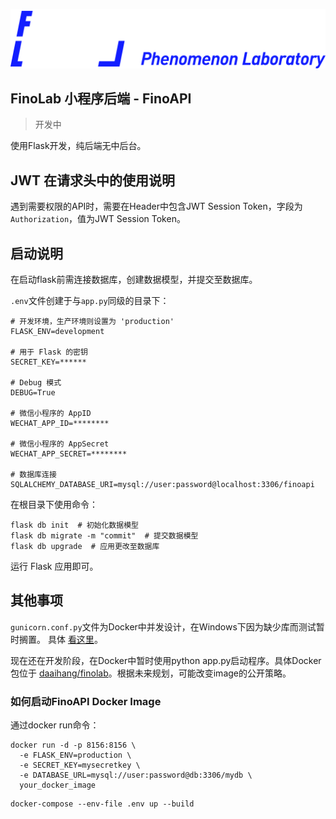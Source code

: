![FinoLab-Logo.png](./static/FinoLab-Logo.png)

## FinoLab 小程序后端 - FinoAPI

> 开发中

使用Flask开发，纯后端无中后台。

## JWT 在请求头中的使用说明

遇到需要权限的API时，需要在Header中包含JWT Session Token，字段为`Authorization`，值为JWT Session Token。

## 启动说明

在启动flask前需连接数据库，创建数据模型，并提交至数据库。

`.env`文件创建于与`app.py`同级的目录下：

```text
# 开发环境，生产环境则设置为 'production'
FLASK_ENV=development

# 用于 Flask 的密钥
SECRET_KEY=******

# Debug 模式
DEBUG=True

# 微信小程序的 AppID
WECHAT_APP_ID=********

# 微信小程序的 AppSecret
WECHAT_APP_SECRET=********

# 数据库连接
SQLALCHEMY_DATABASE_URI=mysql://user:password@localhost:3306/finoapi
```

在根目录下使用命令：
```shell
flask db init  # 初始化数据模型
flask db migrate -m "commit"  # 提交数据模型
flask db upgrade  # 应用更改至数据库
```

运行 Flask 应用即可。

## 其他事项

`gunicorn.conf.py`文件为Docker中并发设计，在Windows下因为缺少库而测试暂时搁置。
具体 [看这里](https://zhuanlan.zhihu.com/p/78432719)。



现在还在开发阶段，在Docker中暂时使用python app.py启动程序。具体Docker包位于
[daaihang/finolab](https://hub.docker.com/repository/docker/daaihang/finolab/general)。根据未来规划，可能改变image的公开策略。



### 如何启动FinoAPI Docker Image

通过docker run命令：

```shell
docker run -d -p 8156:8156 \
  -e FLASK_ENV=production \
  -e SECRET_KEY=mysecretkey \
  -e DATABASE_URL=mysql://user:password@db:3306/mydb \
  your_docker_image
```

```shell
docker-compose --env-file .env up --build
```
